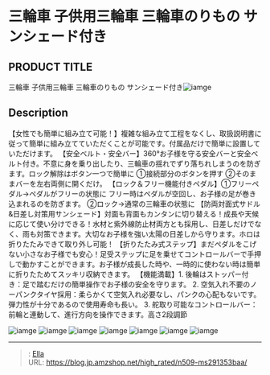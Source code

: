 # 三輪車 子供用三輪車 三輪車のりもの サンシェード付き


## PRODUCT TITLE 

三輪車 子供用三輪車 三輪車のりもの サンシェード付き![iamge](https://b2bfiles1.gigab2b.cn/image/wkseller/305/20220511_1b5929c25dc1e25514d6b9863a2d6b53.jpg)

## Description

【女性でも簡単に組み立て可能！】複雑な組み立て工程をなくし、取扱説明書に従って簡単に組み立てていただくことが可能です。付属品だけで簡単に設置していただけます。
【安全ベルト・安全バー】360°お子様を守る安全バーと安全ベルト付き。不意に身を乗り出したり、三輪車の揺れでずり落ちれしまうのを防ぎます。ロック解除はボタン一つで簡単に ①接続部分のボタンを押す ②そのままバーを左右両側に開くだけ。
【ロック＆フリー機能付きペダル】①フリーペダル→ペダルがフリーの状態に フリー時はペダルが空回し、お子様の足が巻き込まれるのを防ぎます。 ②ロック→通常の三輪車の状態に
【防両対面式サドル&amp;日差し対策用サンシェード】対面も背面もカンタンに切り替える！成長や天候に応じて使い分けできる！水材と紫外線防止材両方とも採用し、日差しだけでなく、雨も対策できます。大切なお子様を強い太陽の日差しから守ります。ホロは折りたたみできて取り外し可能！
【折りたたみ式ステップ】まだペダルをこげない小さなお子様でも安心！足受ステップに足を乗せてコントロールバーで手押しで動かすことができます。お子様が成長した時や、一時的に使わない時は簡単に折りたためてスッキリ収納できます。
【機能満載】1. 後輪はストッパー付き：足で踏むだけの簡単操作でお子様の安全を守ります。 2. 空気入れ不要のノーパンクタイヤ採用：柔らかくて空気入れ必要なし、パンクの心配もないです。弾力性が十分であるので使用寿命も長い。 3. 舵取り可能なコントロールバー：前輪と連動して、進行方向を操作できます。高さ2段調節




![iamge](https://b2bfiles1.gigab2b.cn/image/wkseller/305/20220511_b10d895fa336e015fb1ec649ee813a2f.jpg)
![iamge](https://b2bfiles1.gigab2b.cn/image/wkseller/305/20220511_cbacb2d9f9d6264f96fa227bedfb594f.jpg)
![iamge](https://b2bfiles1.gigab2b.cn/image/wkseller/305/20220511_ae07c39153c6891ef431b9c0646cd562.jpg)
![iamge](https://b2bfiles1.gigab2b.cn/image/wkseller/305/20220511_a207b1d3e60b850980e244d7185ee82c.jpg)
![iamge](https://b2bfiles1.gigab2b.cn/image/wkseller/305/20220516_75c9cbb82c869af8f343b1abd0525d38.jpg)
![iamge](https://b2bfiles1.gigab2b.cn/image/wkseller/305/20220516_6bca92f72415be9b573a7eeb0b1a8f33.jpg)
![iamge](https://b2bfiles1.gigab2b.cn/image/wkseller/305/20220516_a7a7cda125d8ff3ad80e033f1da9052f.jpg)


---

> : [Ella](https://blog.jp.amzshop.net/)  
> URL: https://blog.jp.amzshop.net/high_rated/n509-ms291353baa/  

